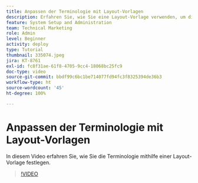 ```yaml
---
title: Anpassen der Terminologie mit Layout-Vorlagen
description: Erfahren Sie, wie Sie eine Layout-Vorlage verwenden, um die Terminologie in der Benutzeroberfläche für Aufgaben, Projekte und andere Elemente anzupassen.
feature: System Setup and Administration
team: Technical Marketing
role: Admin
level: Beginner
activity: deploy
type: Tutorial
thumbnail: 335074.jpeg
jira: KT-8761
exl-id: fc8f31ae-61f8-4705-9cc4-18068bc25fc9
doc-type: video
source-git-commit: bbdf99c6bc1be714077fd94fc3f8325394de36b3
workflow-type: ht
source-wordcount: '45'
ht-degree: 100%

---
```


# Anpassen der Terminologie mit Layout-Vorlagen

In diesem Video erfahren Sie, wie Sie die Terminologie mithilfe einer Layout-Vorlage festlegen.

>[!VIDEO](https://video.tv.adobe.com/v/3445483/?quality=12&learn=on&enablevpops=1&captions=ger)

